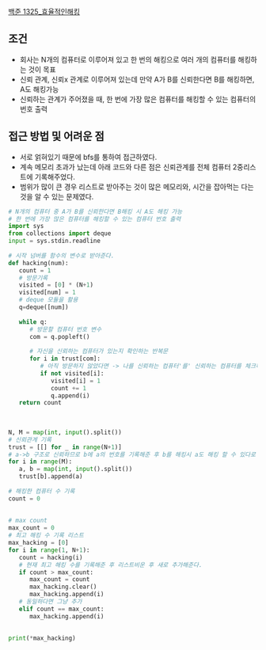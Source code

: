 [백준 1325_효율적인해킹](https://www.acmicpc.net/problem/1325)

## 조건
- 회사는 N개의 컴퓨터로 이루어져 있고 한 번의 해킹으로 여러 개의 컴퓨터를 해킹하는 것이 목표
- 신뢰 관계, 신뢰x 관계로 이루어져 있는데 만약 A가 B를 신뢰한다면 B를 해킹하면, A도 해킹가능
- 신뢰하는 관계가 주어졌을 때, 한 번에 가장 많은 컴퓨터를 해킹할 수 있는 컴퓨터의 번호 출력


## 접근 방법 및 어려운 점
- 서로 얽혀있기 때문에 bfs를 통하여 접근하였다.
- 계속 메모리 초과가 났는데 아래 코드와 다른 점은 신뢰관계를 전체 컴퓨터 2중리스트에 기록해주었다.
- 범위가 많이 큰 경우 리스트로 받아주는 것이 많은 메모리와, 시간을 잡아먹는 다는 것을 알 수 있는 문제였다.

```python
# N개의 컴퓨터 중 A가 B를 신뢰한다면 B해킹 시 A도 해킹 가능  
# 한 번에 가장 많은 컴퓨터를 해킹할 수 있는 컴퓨터 번호 출력  
import sys  
from collections import deque  
input = sys.stdin.readline  
  
# 시작 넘버를 함수의 변수로 받아준다.  
def hacking(num):  
   count = 1  
   # 방문기록  
   visited = [0] * (N+1)  
   visited[num] = 1  
   # deque 모듈을 활용  
   q=deque([num])  
  
   while q:  
      # 방문할 컴퓨터 번호 변수  
      com = q.popleft()  
  
      # 자신을 신뢰하는 컴퓨터가 있는지 확인하는 반복문  
      for i in trust[com]:  
         # 아직 방문하지 않았다면 -> 나를 신뢰하는 컴퓨터'를' 신뢰하는 컴퓨터를 체크하기 위한 조건문  
         if not visited[i]:  
            visited[i] = 1  
            count += 1  
            q.append(i)  
   return count  
  
  
  
N, M = map(int, input().split())  
# 신뢰관계 기록  
trust = [[] for _ in range(N+1)]  
# a->b 구조로 신뢰하므로 b에 a의 번호를 기록해준 후 b를 해킹시 a도 해킹 할 수 있다로 생각  
for i in range(M):  
   a, b = map(int, input().split())  
   trust[b].append(a)  
  
# 해킹한 컴퓨터 수 기록  
count = 0  
  
  
# max count  
max_count = 0  
# 최고 해킹 수 기록 리스트  
max_hacking = [0]  
for i in range(1, N+1):  
   count = hacking(i)  
   # 현재 최고 해킹 수를 기록해준 후 리스트비운 후 새로 추가해준다.  
   if count > max_count:  
      max_count = count  
      max_hacking.clear()  
      max_hacking.append(i)  
   # 동일하다면 그냥 추가  
   elif count == max_count:  
      max_hacking.append(i)  
  

print(*max_hacking)
```